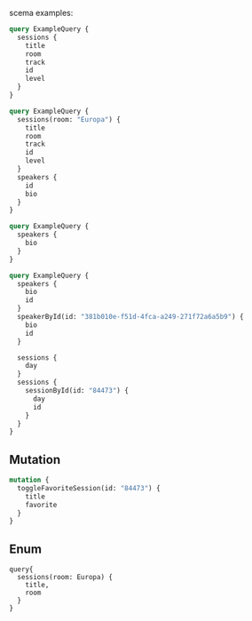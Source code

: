scema examples:

```graphql
query ExampleQuery {
  sessions {
    title
    room
    track
    id
    level
  }
}
```

```graphql
query ExampleQuery {
  sessions(room: "Europa") {
    title
    room
    track
    id
    level
  }
  speakers {
    id
    bio
  }
}
```

```graphql
query ExampleQuery {
  speakers {
    bio
  }
}
```

```graphql
query ExampleQuery {
  speakers {
    bio
    id
  }
  speakerById(id: "381b010e-f51d-4fca-a249-271f72a6a5b9") {
    bio
    id
  }

  sessions {
    day
  }
  sessions {
    sessionById(id: "84473") {
      day
      id
    }
  }
}
```

## Mutation

```graphql
mutation {
  toggleFavoriteSession(id: "84473") {
    title
    favorite
  }
}
```

## Enum 

```
query{
  sessions(room: Europa) {
    title,
    room
  }
}
```

